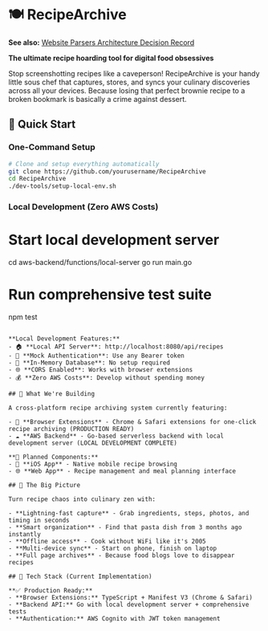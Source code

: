# 🍽️ RecipeArchive

**See also:** [Website Parsers Architecture Decision Record](./architecture/website-parsers.md)

**The ultimate recipe hoarding tool for digital food obsessives**

Stop screenshotting recipes like a caveperson! RecipeArchive is your handy little sous chef that captures, stores, and syncs your culinary discoveries across all your devices. Because losing that perfect brownie recipe to a broken bookmark is basically a crime against dessert.

## 🚀 Quick Start

### One-Command Setup
```bash
# Clone and setup everything automatically
git clone https://github.com/yourusername/RecipeArchive
cd RecipeArchive
./dev-tools/setup-local-env.sh
```

### Local Development (Zero AWS Costs)
# Start local development server

cd aws-backend/functions/local-server
go run main.go

# Run comprehensive test suite
npm test
```

**Local Development Features:**
- 🏠 **Local API Server**: http://localhost:8080/api/recipes
- 🔐 **Mock Authentication**: Use any Bearer token
- 💾 **In-Memory Database**: No setup required
- 🌐 **CORS Enabled**: Works with browser extensions
- 💰 **Zero AWS Costs**: Develop without spending money

## 🎯 What We're Building

A cross-platform recipe archiving system currently featuring:

- 🔌 **Browser Extensions** - Chrome & Safari extensions for one-click recipe archiving (PRODUCTION READY)
- ☁️ **AWS Backend** - Go-based serverless backend with local development server (LOCAL DEVELOPMENT COMPLETE)

**🚧 Planned Components:**
- 📱 **iOS App** - Native mobile recipe browsing
- 🌐 **Web App** - Recipe management and meal planning interface

## 🚀 The Big Picture

Turn recipe chaos into culinary zen with:

- **Lightning-fast capture** - Grab ingredients, steps, photos, and timing in seconds
- **Smart organization** - Find that pasta dish from 3 months ago instantly
- **Offline access** - Cook without WiFi like it's 2005
- **Multi-device sync** - Start on phone, finish on laptop
- **Full page archives** - Because food blogs love to disappear recipes

## 💪 Tech Stack (Current Implementation)

**✅ Production Ready:**
- **Browser Extensions:** TypeScript + Manifest V3 (Chrome & Safari)
- **Backend API:** Go with local development server + comprehensive tests
- **Authentication:** AWS Cognito with JWT token management
